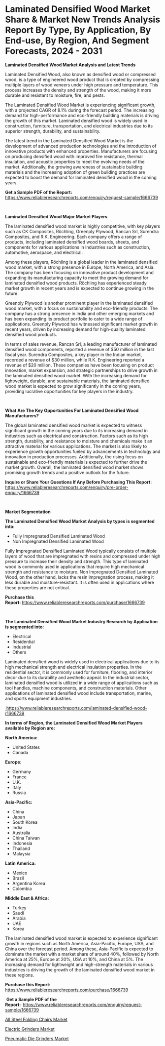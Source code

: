 <p><h1>Laminated Densified Wood Market Share & Market New Trends Analysis Report By Type, By Application, By End-use, By Region, And Segment Forecasts, 2024 - 2031</h1></p><p><strong>Laminated Densified Wood Market Analysis and Latest Trends</strong></p>
<p><p>Laminated Densified Wood, also known as densified wood or compressed wood, is a type of engineered wood product that is created by compressing multiple layers of wood veneers under high pressure and temperature. This process increases the density and strength of the wood, making it more durable and resistant to moisture, fire, and pests.</p><p>The Laminated Densified Wood Market is experiencing significant growth, with a projected CAGR of 8.1% during the forecast period. The increasing demand for high-performance and eco-friendly building materials is driving the growth of this market. Laminated densified wood is widely used in construction, furniture, transportation, and electrical industries due to its superior strength, durability, and sustainability.</p><p>The latest trend in the Laminated Densified Wood Market is the development of advanced production technologies and the introduction of innovative products with enhanced properties. Manufacturers are focusing on producing densified wood with improved fire resistance, thermal insulation, and acoustic properties to meet the evolving needs of the market. Additionally, the growing awareness of sustainable building materials and the increasing adoption of green building practices are expected to boost the demand for laminated densified wood in the coming years.</p></p>
<p><strong>Get a Sample PDF of the Report:&nbsp;</strong> <a href="https://www.reliableresearchreports.com/enquiry/request-sample/1666739">https://www.reliableresearchreports.com/enquiry/request-sample/1666739</a></p>
<p>&nbsp;</p>
<p><strong>Laminated Densified Wood Major Market Players</strong></p>
<p><p>The laminated densified wood market is highly competitive, with key players such as CK Composites, Röchling, Greenply Plywood, Rancan Srl, Surendra Composites, and R.K. Engineering. Each company offers a range of products, including laminated densified wood boards, sheets, and components for various applications in industries such as construction, automotive, aerospace, and electrical.</p><p>Among these players, Röchling is a global leader in the laminated densified wood market, with a strong presence in Europe, North America, and Asia. The company has been focusing on innovative product development and expanding its manufacturing capacity to meet the growing demand for laminated densified wood products. Röchling has experienced steady market growth in recent years and is expected to continue growing in the future.</p><p>Greenply Plywood is another prominent player in the laminated densified wood market, with a focus on sustainability and eco-friendly products. The company has a strong presence in India and other emerging markets and has been expanding its product portfolio to cater to a wide range of applications. Greenply Plywood has witnessed significant market growth in recent years, driven by increasing demand for high-quality laminated densified wood products.</p><p>In terms of sales revenue, Rancan Srl, a leading manufacturer of laminated densified wood components, reported a revenue of $50 million in the last fiscal year. Surendra Composites, a key player in the Indian market, recorded a revenue of $30 million, while R.K. Engineering reported a revenue of $20 million. These companies have been focusing on product innovation, market expansion, and strategic partnerships to drive growth in the laminated densified wood market. With the increasing demand for lightweight, durable, and sustainable materials, the laminated densified wood market is expected to grow significantly in the coming years, providing lucrative opportunities for key players in the industry.</p></p>
<p>&nbsp;</p>
<p><strong>What Are The Key Opportunities For Laminated Densified Wood Manufacturers?</strong></p>
<p><p>The global laminated densified wood market is expected to witness significant growth in the coming years due to its increasing demand in industries such as electrical and construction. Factors such as its high strength, durability, and resistance to moisture and chemicals make it an attractive material for various applications. The market is also likely to experience growth opportunities fueled by advancements in technology and innovation in production processes. Additionally, the rising focus on sustainable and eco-friendly materials is expected to further drive the market growth. Overall, the laminated densified wood market shows promising growth trends and a positive outlook for the future.</p></p>
<p><strong>Inquire or Share Your Questions If Any Before Purchasing This Report:</strong> <a href="https://www.reliableresearchreports.com/enquiry/pre-order-enquiry/1666739">https://www.reliableresearchreports.com/enquiry/pre-order-enquiry/1666739</a></p>
<p>&nbsp;</p>
<p><strong>Market Segmentation</strong></p>
<p><strong>The Laminated Densified Wood Market Analysis by types is segmented into:</strong></p>
<p><ul><li>Fully Impregnated Densified Laminated Wood</li><li>Non Impregnated Densified Laminated Wood</li></ul></p>
<p><p>Fully Impregnated Densified Laminated Wood typically consists of multiple layers of wood that are impregnated with resins and compressed under high pressure to increase their density and strength. This type of laminated wood is commonly used in applications that require high mechanical strength and resistance to moisture. Non Impregnated Densified Laminated Wood, on the other hand, lacks the resin impregnation process, making it less durable and moisture-resistant. It is often used in applications where these properties are not critical.</p></p>
<p><strong>Purchase this Report:&nbsp;</strong><a href="https://www.reliableresearchreports.com/purchase/1666739">https://www.reliableresearchreports.com/purchase/1666739</a></p>
<p>&nbsp;</p>
<p><strong>The Laminated Densified Wood Market Industry Research by Application is segmented into:</strong></p>
<p><ul><li>Electrical</li><li>Residential</li><li>Industrial</li><li>Others</li></ul></p>
<p><p>Laminated densified wood is widely used in electrical applications due to its high mechanical strength and electrical insulation properties. In the residential sector, it is commonly used for furniture, flooring, and interior decor due to its durability and aesthetic appeal. In the industrial sector, laminated densified wood is utilized in a wide range of applications such as tool handles, machine components, and construction materials. Other applications of laminated densified wood include transportation, marine, and sports equipment industries.</p></p>
<p><a href="https://www.reliableresearchreports.com/laminated-densified-wood-r1666739">&nbsp;https://www.reliableresearchreports.com/laminated-densified-wood-r1666739</a></p>
<p><strong>In terms of Region, the Laminated Densified Wood Market Players available by Region are:</strong></p>
<p>
    <p> <strong> North America: </strong>
        <ul>
            <li>United States</li>
            <li>Canada</li>
        </ul>
        </p> 
    <p> <strong> Europe: </strong>
        <ul>
            <li>Germany</li>
            <li>France</li>
            <li>U.K.</li>
            <li>Italy</li>
            <li>Russia</li>
        </ul>
        </p> 
    <p> <strong> Asia-Pacific: </strong>
        <ul>
            <li>China</li>
            <li>Japan</li>
            <li>South Korea</li>
            <li>India</li>
            <li>Australia</li>
            <li>China Taiwan</li>
            <li>Indonesia</li>
            <li>Thailand</li>
            <li>Malaysia</li>
        </ul>
        </p> 
    <p> <strong> Latin America: </strong>
        <ul>
            <li>Mexico</li>
            <li>Brazil</li>
            <li>Argentina Korea</li>
            <li>Colombia</li>
        </ul>
        </p> 
    <p> <strong> Middle East & Africa: </strong>
        <ul>
            <li>Turkey</li>
            <li>Saudi</li>
            <li>Arabia</li>
            <li>UAE</li>
            <li>Korea</li>
        </ul>
    </p>
    </p>
<p><p>The laminated densified wood market is expected to experience significant growth in regions such as North America, Asia-Pacific, Europe, USA, and China over the forecast period. Among these, Asia-Pacific is expected to dominate the market with a market share of around 40%, followed by North America at 25%, Europe at 20%, USA at 10%, and China at 5%. The increasing demand for lightweight and high-strength materials in various industries is driving the growth of the laminated densified wood market in these regions.</p></p>
<p><strong>Purchase this Report: </strong><a href="https://www.reliableresearchreports.com/purchase/1666739">https://www.reliableresearchreports.com/purchase/1666739</a></p>
<p>&nbsp;<strong>Get a Sample PDF of the Report:&nbsp;&nbsp;</strong><a href="https://www.reliableresearchreports.com/enquiry/request-sample/1666739">https://www.reliableresearchreports.com/enquiry/request-sample/1666739</a></p>
<p><strong></strong></p>
<p><p><a href="https://www.linkedin.com/pulse/analyzing-all-steel-folding-chairs-market-global-industry-xngbc?trackingId=GrtszjSbxXci03Xzcylkmw%3D%3D">All Steel Folding Chairs Market</a></p><p><a href="https://www.linkedin.com/pulse/electric-grinders-market-trends-forecast-competitive-analysis-rnfqe">Electric Grinders Market</a></p><p><a href="https://www.linkedin.com/pulse/pneumatic-die-grinders-market-insights-cagr-trends-growth-f3nie">Pneumatic Die Grinders Market</a></p></p>